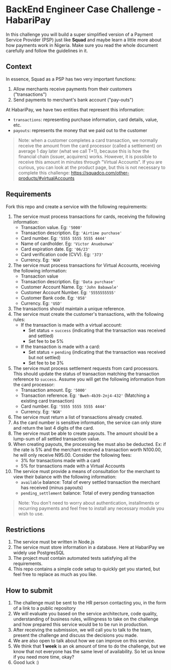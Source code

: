 
# BackEnd Engineer Case Challenge - HabariPay

In this challenge you will build a super simplified version of a Payment Service Provider (PSP) just like **Squad** and maybe learn a little more about how payments work in Nigeria.
Make sure you read the whole document carefully and follow the guidelines in it.

## Context

In essence, Squad as a PSP has two very important functions:

1. Allow merchants receive payments from their customers ("transactions")
2. Send payments to merchant's bank account ("pay-outs")

At HabariPay, we have two entities that represent this information:

* `transactions`: representing purchase information, card details, value, etc.
* `payouts`: represents the money that we paid out to the customer

> Note: when a customer completes a card transaction, we normally receive the amount from the card processor (called a settlement) 
on average 1 day later (what we call T+1), because this is how the financial chain (issuer, acquirers) works. 
However, it is possible to receive this amount in minutes through "Virtual Accounts". 
If you are curious, you can look at the product page, but this is not necessary to complete this challenge: https://squadco.com/other-products/#virtualAccounts

## Requirements

Fork this repo and create a service with the following requirements:

1. The service must process transactions for cards, receiving the following information:
    * Transaction value. Eg: `'5000'`
    * Transaction description. Eg: `'Airtime purchase'`
    * Card number. Eg: `'5555 5555 5555 4444'`
    * Name of cardholder. Eg: `'Victor Anuebunwa'`
    * Card expiration date. Eg: `'06/23'`
    * Card verification code (CVV). Eg: `'373'`
    * Currency. Eg: `'NGN'`
2. The service must process transactions for Virtual Accounts, receiving the following information:
   * Transaction value
   * Transaction description. Eg: `'Data purchase'`
   * Customer Account Name. Eg: `'John Babawale'`
   * Customer Account Number. Eg: `'5555555555'`
   * Customer Bank code. Eg: `'058'`
   * Currency. Eg: `'USD'`
3. The transactions should maintain a unique reference.
4. The service must create the customer's transactions, with the following rules:
   * If the transaction is made with a virtual account:
      * Set status = `success` (indicating that the transaction was received and settled)
      * Set fee to be 5%
   * If the transaction is made with a card:
      * Set status = `pending` (indicating that the transaction was received but not settled)
      * Set fee to be 3%
5. The service must process settlement requests from card processors. This should update the status of transaction matching the transaction reference to `success`. Assume you will get the following information from the card processor:
   * Transaction amount. Eg: `'5000'`
   * Transaction reference. Eg: `'Bweh-4b39-2nj4-432'` (Matching a existing card transaction)
   * Card number. Eg: `'5555 5555 5555 4444'`
   * Currency. Eg: `'NGN'`
6. The service must return a list of transactions already created.
7. As the card number is sensitive information, the service can only store and return the last 4 digits of the card.
8. The service must be able to create payouts. The amount should be a lump-sum of all settled transaction value.
9. When creating payouts, the processing fee must also be deducted. 
Ex: if the rate is 5% and the merchant received a transaction worth N100.00, he will only receive N95.00. Consider the following fees:
    * 3% for transactions made with a card
    * 5% for transactions made with a Virtual Accounts
10. The service must provide a means of consultation for the merchant to view their balance with the following information:
     * `available` balance: Total of every settled transaction the merchant has received (minus payouts)
     * `pending_settlement` balance: Total of every pending transaction

> Note: You don't need to worry about authentication, installments or recurring payments and feel free to install any necessary module you wish to use.

## Restrictions

1. The service must be written in Node.js
2. The service must store information in a database. Here at HabariPay we widely use PostgresSQL
3. The project must contain automated tests satisfying all the requirements.
4. This repo contains a simple code setup to quickly get you started, but feel free to replace as much as you like.

## How to submit

1. The challenge must be sent to the HR person contacting you, in the form of a link to a public repository
2. We will evaluate you based on the service architecture, code quality, understanding of business rules, willingness to take on the challenge and how prepared this service would be to be run in production.
3. After receiving the submission, we will call you to talk to the team, present the challenge and discuss the decisions you made.
4. We are also open to talk about how we can improve on this service.
5. We think that **1 week** is an ok amount of time to do the challenge, but we know that not everyone has the same level of availability. So let us know if you need more time, okay?
6. Good luck :)
